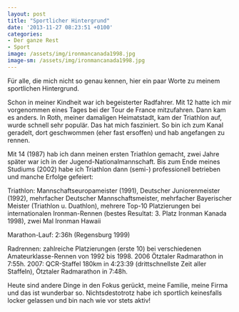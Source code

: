 ```yaml
---
layout: post
title: "Sportlicher Hintergrund"
date: '2013-11-27 08:23:51 +0100'
categories:
- Der ganze Rest
- Sport
image: /assets/img/ironmancanada1998.jpg
image-sm: /assets/img/ironmancanada1998.jpg
---
```

F&uuml;r alle, die mich nicht so genau kennen, hier ein paar Worte zu meinem sportlichen Hintergrund.

Schon in meiner Kindheit war ich begeisterter Radfahrer. Mit 12 hatte ich mir vorgenommen eines Tages bei der
Tour de France mitzufahren. Dann kam es anders. In Roth, meiner damaligen Heimatstadt, kam der Triathlon auf,
wurde schnell sehr popul&auml;r. Das hat mich fasziniert. So bin ich zum Kanal geradelt, dort geschwommen (eher
fast ersoffen) und hab angefangen zu rennen.

Mit 14 (1987) hab ich dann meinen ersten Triathlon gemacht, zwei Jahre sp&auml;ter war ich in der
Jugend-Nationalmannschaft. Bis zum Ende meines Studiums (2002) habe ich Triathlon dann (semi-) professionell
betrieben und manche Erfolge gefeiert:

Triathlon: Mannschaftseuropameister (1991), Deutscher Juniorenmeister (1992), mehrfacher Deutscher Mannschaftsmeister, 
mehrfacher Bayerischer Meister (Triathlon u. Duathlon), mehrere Top-10 Platzierungen bei internationalen 
Ironman-Rennen (bestes Resultat: 3. Platz Ironman Kanada 1998), zwei Mal Ironman Hawaii

Marathon-Lauf: 2:36h (Regensburg 1999)

Radrennen: zahlreiche Platzierungen (erste 10) bei verschiedenen Amateurklasse-Rennen von 1992 bis 1998. 
2006 &Ouml;tztaler Radmarathon in 7:55h. 2007: QCR-Staffel 180km in 4:23:39 (drittschnellste Zeit aller Staffeln),
&Ouml;tztaler Radmarathon in 7:48h.

Heute sind andere Dinge in den Fokus ger&uuml;ckt, meine Familie, meine Firma und das ist wunderbar so. 
Nichtsdestotrotz habe ich sportlich keinesfalls locker gelassen und bin nach wie vor stets aktiv!
